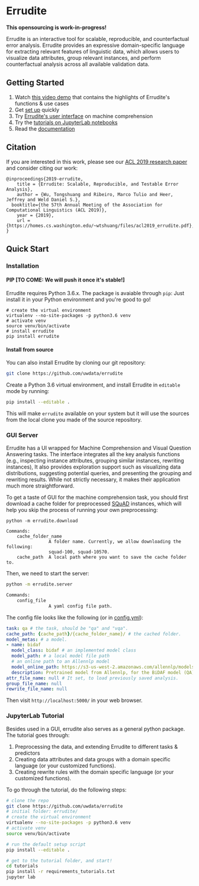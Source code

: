 # Errudite

**This opensourcing is work-in-progress!**

Errudite is an interactive tool for scalable, reproducible, and counterfactual error analysis. 
Errudite provides an expressive domain-specific language for extracting relevant features of
linguistic data, which allows users to visualize data attributes, group relevant instances,
and perform counterfactual analysis across all available validation data. 


## Getting Started

1. Watch [this video demo](https://youtu.be/Dil5i0AYyu8) that contains the highlights of Errudite's functions & use cases 
2. Get [set up](#installation) quickly
3. Try [Errudite's user interface](#gui-server) on machine comprehension
4. Try the [tutorials on JupyterLab notebooks](#jupyterLab-tutorial)
5. Read the [documentation](https://errudite.readthedocs.io/en/latest/)

## Citation
If you are interested in this work, please see our 
[ACL 2019 research paper](https://homes.cs.washington.edu/~wtshuang/files/acl2019_errudite.pdf)
and consider citing our work:
```
@inproceedings{2019-errudite,
    title = {Errudite: Scalable, Reproducible, and Testable Error Analysis},
    author = {Wu, Tongshuang and Ribeiro, Marco Tulio and Heer, Jeffrey and Weld Daniel S.},
  booktitle={the 57th Annual Meeting of the Association for Computational Linguistics (ACL 2019)},
    year = {2019},
    url = {https://homes.cs.washington.edu/~wtshuang/files/acl2019_errudite.pdf},
}
```

## Quick Start

### Installation

#### PIP [TO COME: We will push it once it's stable!]
Errudite requires Python 3.6.x. The package is avaiable through `pip`: 
Just install it in your Python environment and you're good to go!

```SH
# create the virtual environment
virtualenv --no-site-packages -p python3.6 venv
# activate venv
source venv/bin/activate
# install errudite
pip install errudite
```

#### Install from source

You can also install Errudite by cloning our git repository:

```sh
git clone https://github.com/uwdata/errudite
```

Create a Python 3.6 virtual environment, and install Errudite in `editable` mode by running:

```sh
pip install --editable .
```

This will make `errudite` available on your system but it will use the sources from the local clone
you made of the source repository.

### GUI Server

Errudite has a UI wrapped for Machine Comprehension and Visual Question Answering tasks.
The interface integrates all the key analysis functions (e.g., inspecting instance attributes,
grouping similar instances, rewriting instances), It also provides exploration 
support such as visualizing data distributions, suggesting potential queries, and presenting the 
grouping and rewriting results. While not strictly necessary, it makes their application much 
more straightforward.

To get a taste of GUI for the machine comprehension task, you should first download a cache folder 
for preprocessed [SQuAD](https://rajpurkar.github.io/SQuAD-explorer/) instances, which will help you
skip the process of running your own preprocessing:

```
python -m errudite.download

Commands:
    cache_folder_name
                A folder name. Currently, we allow downloading the following:
                squad-100, squad-10570.
    cache_path  A local path where you want to save the cache folder to.
```

Then, we need to start the server: 

```sh
python -m errudite.server

Commands:
    config_file
                A yaml config file path.
```
The config file looks like the following (or in [config.yml](config.yml)):

```yml
task: qa # the task, should be "qa" and "vqa".
cache_path: {cache_path}/{cache_folder_name}/ # the cached folder.
model_metas: # a model.
- name: bidaf
  model_class: bidaf # an implemented model class
  model_path: # a local model file path
  # an online path to an Allennlp model
  model_online_path: https://s3-us-west-2.amazonaws.com/allennlp/models/bidaf-model-2017.09.15-charpad.tar.gz
  description: Pretrained model from Allennlp, for the BiDAF model (QA)
attr_file_name: null # It set, to load previously saved analysis.
group_file_name: null
rewrite_file_name: null
```

Then visit `http://localhost:5000/` in your web browser.


### JupyterLab Tutorial

Besides used in a GUI, errudite also serves as a general python package. The tutorial goes
through:
1. Preprocessing the data, and extending Errudite to different tasks & predictors
2. Creating data attributes and data groups with a domain specific language (or your customized functions).
3. Creating rewrite rules with the domain specific language (or your customized functions).

To go through the tutorial, do the following steps:

```sh
# clone the repo
git clone https://github.com/uwdata/errudite
# initial folder: errudite/
# create the virtual environment
virtualenv --no-site-packages -p python3.6 venv
# activate venv
source venv/bin/activate

# run the default setup script
pip install --editable .

# get to the tutorial folder, and start!
cd tutorials
pip install -r requirements_tutorials.txt
jupyter lab
```

